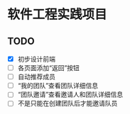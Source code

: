 # 软件工程实践项目
## TODO
- [x] 初步设计前端
- [ ] 各页面添加“返回”按钮
- [ ] 自动推荐成员
- [ ] “我的团队”查看团队详细信息
- [ ] “团队邀请”查看邀请人和团队详细信息
- [ ] 不是只能在创建团队后才能邀请队员